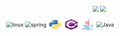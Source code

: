 <div align="center">
  <img height="180em" src="https://github-readme-stats.vercel.app/api?username=vogadok&show_icons=true&theme=dark&include_all_commits=true&count_private=true"/>
  <img height="180em" src="https://github-readme-stats.vercel.app/api/top-langs/?username=vogadok&layout=compact&langs_count=7&theme=dark"/>
    
</div>
<div style="display: inline_block"><br>
  <img align="center" alt="linux" height="30" width="80" src="https://img.shields.io/badge/Ubuntu-E95420?style=for-the-badge&logo=ubuntu&logoColor=white">
  <img align="center" alt="spring" height="30" width="80" src="https://img.shields.io/badge/Spring-6DB33F?style=for-the-badge&logo=spring&logoColor=white">
  <img align="center" alt="Python" height="30" width="40" src="https://raw.githubusercontent.com/devicons/devicon/master/icons/python/python-original.svg">
  <img align="center" alt="Csharp" height="30" width="40" src="https://raw.githubusercontent.com/devicons/devicon/master/icons/csharp/csharp-original.svg">
  <img align="center" alt="Java" height="30" width="40" src="https://raw.githubusercontent.com/devicons/devicon/master/icons/java/java-original.svg">
  <img align="center" alt="Java" height="60" width="80" src="https://user-images.githubusercontent.com/66845085/143305325-a4f3d191-ddf7-48de-86e1-85a15fe24643.png">

</div>
